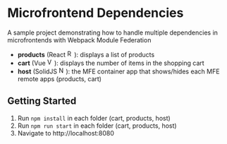 # Microfrontend Dependencies

A sample project demonstrating how to handle multiple dependencies in microfrontends with Webpack Module Federation

- **products** (React
  <img src="https://upload.wikimedia.org/wikipedia/commons/thumb/a/a7/React-icon.svg/1200px-React-icon.svg.png" alt="React" width="16"/>): displays a list of products
- **cart** (Vue <img src="https://upload.wikimedia.org/wikipedia/commons/thumb/9/95/Vue.js_Logo_2.svg/1200px-Vue.js_Logo_2.svg.png" alt="Vue" width="16" />): displays the number of items in the shopping cart
- **host** (SolidJS <img src="https://www.solidjs.com/assets/logo.123b04bc.svg" alt="Next" width="16">): the MFE container app that shows/hides each MFE remote apps (products, cart)

## Getting Started

1. Run `npm install` in each folder (cart, products, host)
2. Run `npm run start` in each folder (cart, products, host)
3. Navigate to http://localhost:8080

